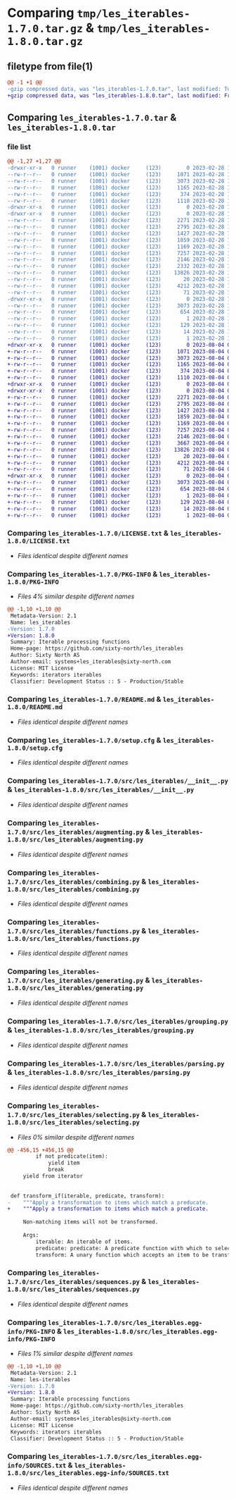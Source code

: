 # Comparing `tmp/les_iterables-1.7.0.tar.gz` & `tmp/les_iterables-1.8.0.tar.gz`

## filetype from file(1)

```diff
@@ -1 +1 @@
-gzip compressed data, was "les_iterables-1.7.0.tar", last modified: Tue Feb 28 14:09:57 2023, max compression
+gzip compressed data, was "les_iterables-1.8.0.tar", last modified: Fri Aug  4 09:40:24 2023, max compression
```

## Comparing `les_iterables-1.7.0.tar` & `les_iterables-1.8.0.tar`

### file list

```diff
@@ -1,27 +1,27 @@
-drwxr-xr-x   0 runner    (1001) docker     (123)        0 2023-02-28 14:09:57.375584 les_iterables-1.7.0/
--rw-r--r--   0 runner    (1001) docker     (123)     1071 2023-02-28 14:09:44.000000 les_iterables-1.7.0/LICENSE.txt
--rw-r--r--   0 runner    (1001) docker     (123)     3073 2023-02-28 14:09:57.375584 les_iterables-1.7.0/PKG-INFO
--rw-r--r--   0 runner    (1001) docker     (123)     1165 2023-02-28 14:09:44.000000 les_iterables-1.7.0/README.md
--rw-r--r--   0 runner    (1001) docker     (123)      374 2023-02-28 14:09:44.000000 les_iterables-1.7.0/pyproject.toml
--rw-r--r--   0 runner    (1001) docker     (123)     1110 2023-02-28 14:09:57.375584 les_iterables-1.7.0/setup.cfg
-drwxr-xr-x   0 runner    (1001) docker     (123)        0 2023-02-28 14:09:57.371583 les_iterables-1.7.0/src/
-drwxr-xr-x   0 runner    (1001) docker     (123)        0 2023-02-28 14:09:57.375584 les_iterables-1.7.0/src/les_iterables/
--rw-r--r--   0 runner    (1001) docker     (123)     2271 2023-02-28 14:09:44.000000 les_iterables-1.7.0/src/les_iterables/__init__.py
--rw-r--r--   0 runner    (1001) docker     (123)     2795 2023-02-28 14:09:44.000000 les_iterables-1.7.0/src/les_iterables/augmenting.py
--rw-r--r--   0 runner    (1001) docker     (123)     1427 2023-02-28 14:09:44.000000 les_iterables-1.7.0/src/les_iterables/combining.py
--rw-r--r--   0 runner    (1001) docker     (123)     1859 2023-02-28 14:09:44.000000 les_iterables-1.7.0/src/les_iterables/functions.py
--rw-r--r--   0 runner    (1001) docker     (123)     1169 2023-02-28 14:09:44.000000 les_iterables-1.7.0/src/les_iterables/generating.py
--rw-r--r--   0 runner    (1001) docker     (123)     7257 2023-02-28 14:09:44.000000 les_iterables-1.7.0/src/les_iterables/grouping.py
--rw-r--r--   0 runner    (1001) docker     (123)     2146 2023-02-28 14:09:44.000000 les_iterables-1.7.0/src/les_iterables/parsing.py
--rw-r--r--   0 runner    (1001) docker     (123)     2332 2023-02-28 14:09:44.000000 les_iterables-1.7.0/src/les_iterables/searching.py
--rw-r--r--   0 runner    (1001) docker     (123)    13826 2023-02-28 14:09:44.000000 les_iterables-1.7.0/src/les_iterables/selecting.py
--rw-r--r--   0 runner    (1001) docker     (123)       20 2023-02-28 14:09:44.000000 les_iterables-1.7.0/src/les_iterables/sentinels.py
--rw-r--r--   0 runner    (1001) docker     (123)     4212 2023-02-28 14:09:44.000000 les_iterables-1.7.0/src/les_iterables/sequences.py
--rw-r--r--   0 runner    (1001) docker     (123)       71 2023-02-28 14:09:44.000000 les_iterables-1.7.0/src/les_iterables/version.py
-drwxr-xr-x   0 runner    (1001) docker     (123)        0 2023-02-28 14:09:57.375584 les_iterables-1.7.0/src/les_iterables.egg-info/
--rw-r--r--   0 runner    (1001) docker     (123)     3073 2023-02-28 14:09:57.000000 les_iterables-1.7.0/src/les_iterables.egg-info/PKG-INFO
--rw-r--r--   0 runner    (1001) docker     (123)      654 2023-02-28 14:09:57.000000 les_iterables-1.7.0/src/les_iterables.egg-info/SOURCES.txt
--rw-r--r--   0 runner    (1001) docker     (123)        1 2023-02-28 14:09:57.000000 les_iterables-1.7.0/src/les_iterables.egg-info/dependency_links.txt
--rw-r--r--   0 runner    (1001) docker     (123)      129 2023-02-28 14:09:57.000000 les_iterables-1.7.0/src/les_iterables.egg-info/requires.txt
--rw-r--r--   0 runner    (1001) docker     (123)       14 2023-02-28 14:09:57.000000 les_iterables-1.7.0/src/les_iterables.egg-info/top_level.txt
--rw-r--r--   0 runner    (1001) docker     (123)        1 2023-02-28 14:09:57.000000 les_iterables-1.7.0/src/les_iterables.egg-info/zip-safe
+drwxr-xr-x   0 runner    (1001) docker     (123)        0 2023-08-04 09:40:24.287663 les_iterables-1.8.0/
+-rw-r--r--   0 runner    (1001) docker     (123)     1071 2023-08-04 09:40:09.000000 les_iterables-1.8.0/LICENSE.txt
+-rw-r--r--   0 runner    (1001) docker     (123)     3073 2023-08-04 09:40:24.287663 les_iterables-1.8.0/PKG-INFO
+-rw-r--r--   0 runner    (1001) docker     (123)     1165 2023-08-04 09:40:09.000000 les_iterables-1.8.0/README.md
+-rw-r--r--   0 runner    (1001) docker     (123)      374 2023-08-04 09:40:09.000000 les_iterables-1.8.0/pyproject.toml
+-rw-r--r--   0 runner    (1001) docker     (123)     1110 2023-08-04 09:40:24.287663 les_iterables-1.8.0/setup.cfg
+drwxr-xr-x   0 runner    (1001) docker     (123)        0 2023-08-04 09:40:24.283663 les_iterables-1.8.0/src/
+drwxr-xr-x   0 runner    (1001) docker     (123)        0 2023-08-04 09:40:24.287663 les_iterables-1.8.0/src/les_iterables/
+-rw-r--r--   0 runner    (1001) docker     (123)     2271 2023-08-04 09:40:09.000000 les_iterables-1.8.0/src/les_iterables/__init__.py
+-rw-r--r--   0 runner    (1001) docker     (123)     2795 2023-08-04 09:40:09.000000 les_iterables-1.8.0/src/les_iterables/augmenting.py
+-rw-r--r--   0 runner    (1001) docker     (123)     1427 2023-08-04 09:40:09.000000 les_iterables-1.8.0/src/les_iterables/combining.py
+-rw-r--r--   0 runner    (1001) docker     (123)     1859 2023-08-04 09:40:09.000000 les_iterables-1.8.0/src/les_iterables/functions.py
+-rw-r--r--   0 runner    (1001) docker     (123)     1169 2023-08-04 09:40:09.000000 les_iterables-1.8.0/src/les_iterables/generating.py
+-rw-r--r--   0 runner    (1001) docker     (123)     7257 2023-08-04 09:40:09.000000 les_iterables-1.8.0/src/les_iterables/grouping.py
+-rw-r--r--   0 runner    (1001) docker     (123)     2146 2023-08-04 09:40:09.000000 les_iterables-1.8.0/src/les_iterables/parsing.py
+-rw-r--r--   0 runner    (1001) docker     (123)     3667 2023-08-04 09:40:09.000000 les_iterables-1.8.0/src/les_iterables/searching.py
+-rw-r--r--   0 runner    (1001) docker     (123)    13826 2023-08-04 09:40:09.000000 les_iterables-1.8.0/src/les_iterables/selecting.py
+-rw-r--r--   0 runner    (1001) docker     (123)       20 2023-08-04 09:40:09.000000 les_iterables-1.8.0/src/les_iterables/sentinels.py
+-rw-r--r--   0 runner    (1001) docker     (123)     4212 2023-08-04 09:40:09.000000 les_iterables-1.8.0/src/les_iterables/sequences.py
+-rw-r--r--   0 runner    (1001) docker     (123)       71 2023-08-04 09:40:09.000000 les_iterables-1.8.0/src/les_iterables/version.py
+drwxr-xr-x   0 runner    (1001) docker     (123)        0 2023-08-04 09:40:24.287663 les_iterables-1.8.0/src/les_iterables.egg-info/
+-rw-r--r--   0 runner    (1001) docker     (123)     3073 2023-08-04 09:40:24.000000 les_iterables-1.8.0/src/les_iterables.egg-info/PKG-INFO
+-rw-r--r--   0 runner    (1001) docker     (123)      654 2023-08-04 09:40:24.000000 les_iterables-1.8.0/src/les_iterables.egg-info/SOURCES.txt
+-rw-r--r--   0 runner    (1001) docker     (123)        1 2023-08-04 09:40:24.000000 les_iterables-1.8.0/src/les_iterables.egg-info/dependency_links.txt
+-rw-r--r--   0 runner    (1001) docker     (123)      129 2023-08-04 09:40:24.000000 les_iterables-1.8.0/src/les_iterables.egg-info/requires.txt
+-rw-r--r--   0 runner    (1001) docker     (123)       14 2023-08-04 09:40:24.000000 les_iterables-1.8.0/src/les_iterables.egg-info/top_level.txt
+-rw-r--r--   0 runner    (1001) docker     (123)        1 2023-08-04 09:40:24.000000 les_iterables-1.8.0/src/les_iterables.egg-info/zip-safe
```

### Comparing `les_iterables-1.7.0/LICENSE.txt` & `les_iterables-1.8.0/LICENSE.txt`

 * *Files identical despite different names*

### Comparing `les_iterables-1.7.0/PKG-INFO` & `les_iterables-1.8.0/PKG-INFO`

 * *Files 4% similar despite different names*

```diff
@@ -1,10 +1,10 @@
 Metadata-Version: 2.1
 Name: les_iterables
-Version: 1.7.0
+Version: 1.8.0
 Summary: Iterable processing functions
 Home-page: https://github.com/sixty-north/les_iterables
 Author: Sixty North AS
 Author-email: systems+les_iterables@sixty-north.com
 License: MIT License
 Keywords: iterators iterables
 Classifier: Development Status :: 5 - Production/Stable
```

### Comparing `les_iterables-1.7.0/README.md` & `les_iterables-1.8.0/README.md`

 * *Files identical despite different names*

### Comparing `les_iterables-1.7.0/setup.cfg` & `les_iterables-1.8.0/setup.cfg`

 * *Files identical despite different names*

### Comparing `les_iterables-1.7.0/src/les_iterables/__init__.py` & `les_iterables-1.8.0/src/les_iterables/__init__.py`

 * *Files identical despite different names*

### Comparing `les_iterables-1.7.0/src/les_iterables/augmenting.py` & `les_iterables-1.8.0/src/les_iterables/augmenting.py`

 * *Files identical despite different names*

### Comparing `les_iterables-1.7.0/src/les_iterables/combining.py` & `les_iterables-1.8.0/src/les_iterables/combining.py`

 * *Files identical despite different names*

### Comparing `les_iterables-1.7.0/src/les_iterables/functions.py` & `les_iterables-1.8.0/src/les_iterables/functions.py`

 * *Files identical despite different names*

### Comparing `les_iterables-1.7.0/src/les_iterables/generating.py` & `les_iterables-1.8.0/src/les_iterables/generating.py`

 * *Files identical despite different names*

### Comparing `les_iterables-1.7.0/src/les_iterables/grouping.py` & `les_iterables-1.8.0/src/les_iterables/grouping.py`

 * *Files identical despite different names*

### Comparing `les_iterables-1.7.0/src/les_iterables/parsing.py` & `les_iterables-1.8.0/src/les_iterables/parsing.py`

 * *Files identical despite different names*

### Comparing `les_iterables-1.7.0/src/les_iterables/selecting.py` & `les_iterables-1.8.0/src/les_iterables/selecting.py`

 * *Files 0% similar despite different names*

```diff
@@ -456,15 +456,15 @@
         if not predicate(item):
             yield item
             break
     yield from iterator
 
 
 def transform_if(iterable, predicate, transform):
-    """Apply a transformation to items which match a preducate.
+    """Apply a transformation to items which match a predicate.
 
     Non-matching items will not be transformed.
 
     Args:
         iterable: An iterable of items.
         predicate: predicate: A predicate function with which to select items to be transformed.
         transform: A unary function which accepts an item to be transformed and returns the
```

### Comparing `les_iterables-1.7.0/src/les_iterables/sequences.py` & `les_iterables-1.8.0/src/les_iterables/sequences.py`

 * *Files identical despite different names*

### Comparing `les_iterables-1.7.0/src/les_iterables.egg-info/PKG-INFO` & `les_iterables-1.8.0/src/les_iterables.egg-info/PKG-INFO`

 * *Files 1% similar despite different names*

```diff
@@ -1,10 +1,10 @@
 Metadata-Version: 2.1
 Name: les-iterables
-Version: 1.7.0
+Version: 1.8.0
 Summary: Iterable processing functions
 Home-page: https://github.com/sixty-north/les_iterables
 Author: Sixty North AS
 Author-email: systems+les_iterables@sixty-north.com
 License: MIT License
 Keywords: iterators iterables
 Classifier: Development Status :: 5 - Production/Stable
```

### Comparing `les_iterables-1.7.0/src/les_iterables.egg-info/SOURCES.txt` & `les_iterables-1.8.0/src/les_iterables.egg-info/SOURCES.txt`

 * *Files identical despite different names*

